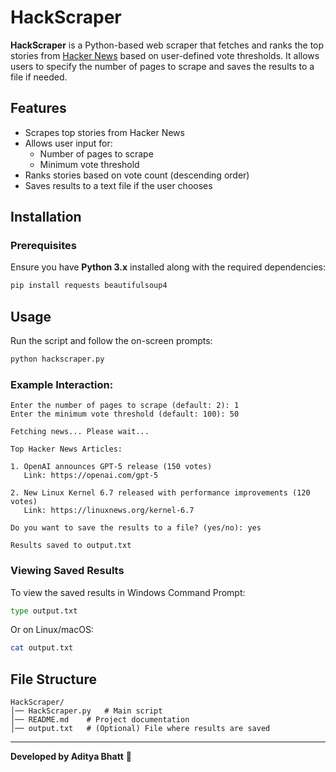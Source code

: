 # HackScraper

**HackScraper** is a Python-based web scraper that fetches and ranks the top stories from [Hacker News](https://news.ycombinator.com/) based on user-defined vote thresholds. It allows users to specify the number of pages to scrape and saves the results to a file if needed.

## Features
- Scrapes top stories from Hacker News
- Allows user input for:
  - Number of pages to scrape
  - Minimum vote threshold
- Ranks stories based on vote count (descending order)
- Saves results to a text file if the user chooses

## Installation

### Prerequisites
Ensure you have **Python 3.x** installed along with the required dependencies:
```bash
pip install requests beautifulsoup4
```

## Usage
Run the script and follow the on-screen prompts:
```bash
python hackscraper.py
```

### Example Interaction:
```
Enter the number of pages to scrape (default: 2): 1
Enter the minimum vote threshold (default: 100): 50

Fetching news... Please wait...

Top Hacker News Articles:

1. OpenAI announces GPT-5 release (150 votes)
   Link: https://openai.com/gpt-5

2. New Linux Kernel 6.7 released with performance improvements (120 votes)
   Link: https://linuxnews.org/kernel-6.7

Do you want to save the results to a file? (yes/no): yes

Results saved to output.txt
```

### Viewing Saved Results
To view the saved results in Windows Command Prompt:
```bash
type output.txt
```
Or on Linux/macOS:
```bash
cat output.txt
```

## File Structure
```
HackScraper/
│── HackScraper.py   # Main script
│── README.md    # Project documentation
│── output.txt   # (Optional) File where results are saved
```

---
**Developed by Aditya Bhatt** 🚀

